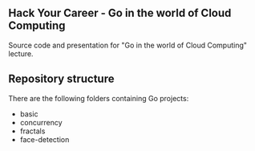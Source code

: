 ## Hack Your Career - Go in the world of Cloud Computing

Source code and presentation for "Go in the world of Cloud Computing" lecture.

## Repository structure

There are the following folders containing Go projects:

- basic
- concurrency
- fractals
- face-detection 


